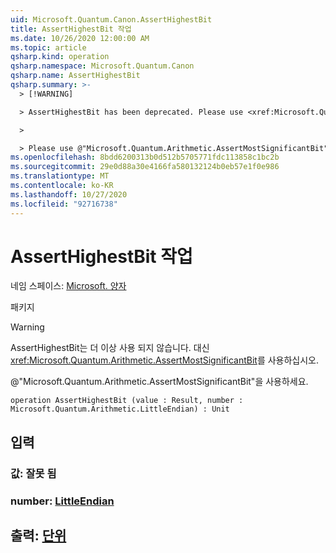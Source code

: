 ```yaml
---
uid: Microsoft.Quantum.Canon.AssertHighestBit
title: AssertHighestBit 작업
ms.date: 10/26/2020 12:00:00 AM
ms.topic: article
qsharp.kind: operation
qsharp.namespace: Microsoft.Quantum.Canon
qsharp.name: AssertHighestBit
qsharp.summary: >-
  > [!WARNING]

  > AssertHighestBit has been deprecated. Please use <xref:Microsoft.Quantum.Arithmetic.AssertMostSignificantBit> instead.

  >

  > Please use @"Microsoft.Quantum.Arithmetic.AssertMostSignificantBit".
ms.openlocfilehash: 8bdd6200313b0d512b5705771fdc113858c1bc2b
ms.sourcegitcommit: 29e0d88a30e4166fa580132124b0eb57e1f0e986
ms.translationtype: MT
ms.contentlocale: ko-KR
ms.lasthandoff: 10/27/2020
ms.locfileid: "92716738"
---
```

# <a name="asserthighestbit-operation"></a>AssertHighestBit 작업

네임 스페이스: [Microsoft. 양자](xref:Microsoft.Quantum.Canon)

패키지 [](https://nuget.org/packages/)


> [!WARNING]
> AssertHighestBit는 더 이상 사용 되지 않습니다. 대신 <xref:Microsoft.Quantum.Arithmetic.AssertMostSignificantBit>를 사용하십시오.
>
> @"Microsoft.Quantum.Arithmetic.AssertMostSignificantBit"을 사용하세요.



```qsharp
operation AssertHighestBit (value : Result, number : Microsoft.Quantum.Arithmetic.LittleEndian) : Unit
```


## <a name="input"></a>입력

### <a name="value--__invalidresult__"></a>값: __잘못 <Result> 됨__




### <a name="number--littleendian"></a>number: [LittleEndian](xref:Microsoft.Quantum.Arithmetic.LittleEndian)





## <a name="output--unit"></a>출력: [단위](xref:microsoft.quantum.lang-ref.unit)

